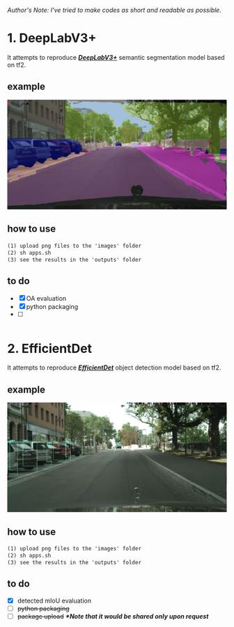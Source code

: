*Author's Note: I've tried to make codes as short and readable as possible.*

# 1. DeepLabV3+
It attempts to reproduce [***DeepLabV3+***](https://arxiv.org/abs/1802.02611) semantic segmentation model based on tf2.

## example
<p align="left">
    <img src="output.png" width=600></br>
</p>

## how to use
```
(1) upload png files to the 'images' folder
(2) sh apps.sh
(3) see the results in the 'outputs' folder
```

## to do
- [x] OA evaluation
- [x] python packaging
- [ ] ~~~package upload~~~~~~~~ ***\*Note that it would be shared only upon request***

# 2. EfficientDet
It attempts to reproduce [***EfficientDet***](https://arxiv.org/abs/1911.09070) object detection model based on tf2.

## example
<p align="left">
    <img src="0.jpg" width=600></br>
</p>

## how to use
```
(1) upload png files to the 'images' folder
(2) sh apps.sh
(3) see the results in the 'outputs' folder
```

## to do
- [x] detected mIoU evaluation
- [ ] ~~python packaging~~
- [ ] ~~package upload~~ ***\*Note that it would be shared only upon request***
